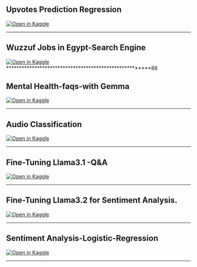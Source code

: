 ## Upvotes Prediction Regression 
[![Open in Kaggle](https://kaggle.com/static/images/open-in-kaggle.svg)](https://www.kaggle.com/code/olfatsyed/upvotes-prediction-regression)
*********************************************************************************
## Wuzzuf Jobs in Egypt-Search Engine
[![Open in Kaggle](https://kaggle.com/static/images/open-in-kaggle.svg)](https://www.kaggle.com/code/olfatsyed/wuzzuf-jobs-in-egypt-search-engine)
*******************************************************88
## Mental Health-faqs-with Gemma
[![Open in Kaggle](https://kaggle.com/static/images/open-in-kaggle.svg)](https://www.kaggle.com/code/olfatsyed/mental-health-faqs-with-gemma)
*************************************************************************
## Audio Classification 
[![Open in Kaggle](https://kaggle.com/static/images/open-in-kaggle.svg)](https://www.kaggle.com/code/olfatsyed/audio-classification)
************************************************************************
## Fine-Tuning Llama3.1 -Q&A  
[![Open in Kaggle](https://kaggle.com/static/images/open-in-kaggle.svg)](https://www.kaggle.com/code/olfatsyed/fine-tuning-llama3-1-q-a)
************************************************************************
## Fine-Tuning Llama3.2 for Sentiment Analysis.
[![Open in Kaggle](https://kaggle.com/static/images/open-in-kaggle.svg)](https://www.kaggle.com/code/olfatsyed/fine-tuning-llama3-2-for-sentiment-analysis)
*************************************************************************
## Sentiment Analysis-Logistic-Regression
[![Open in Kaggle](https://kaggle.com/static/images/open-in-kaggle.svg)](https://www.kaggle.com/code/olfatsyed/sentiment-analysis-logistic-regression)
****************************************************************************
